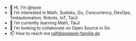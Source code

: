 - 👋 Hi, I’m @rpoe
- 👀 I’m interested in Math, Sudoku, Go, Concurrency, DevOps, Testautomation, Robots, IoT, TaiJi
- 🌱 I’m currently learning Math, TaiJi
- 💞️ I’m looking to collaborate on Open Source in Go
- 📫 How to reach me ralf@poeppel-familie.de

<!---
rpoe/rpoe is a ✨ special ✨ repository because its `README.md` (this file) appears on your GitHub profile.
You can click the Preview link to take a look at your changes.
--->
